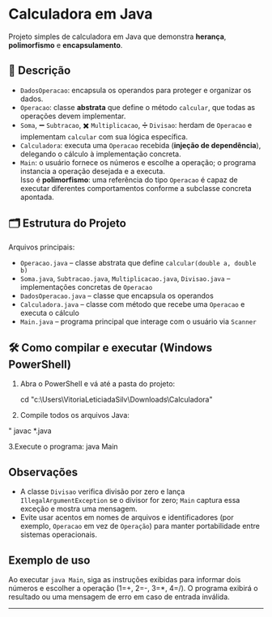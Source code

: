 #  Calculadora em Java

Projeto simples de calculadora em Java que demonstra **herança**, **polimorfismo** e **encapsulamento**.

## 📘 Descrição

- `DadosOperacao`: encapsula os operandos para proteger e organizar os dados.
- `Operacao`: classe **abstrata** que define o método `calcular`, que todas as operações devem implementar.
- `Soma`, ➖ `Subtracao`, ✖️ `Multiplicacao`, ➗ `Divisao`: herdam de `Operacao` e implementam `calcular` com sua lógica específica.
- `Calculadora`: executa uma `Operacao` recebida (**injeção de dependência**), delegando o cálculo à implementação concreta.
- `Main`: o usuário fornece os números e escolhe a operação; o programa instancia a operação desejada e a executa.  
  Isso é **polimorfismo**: uma referência do tipo `Operacao` é capaz de executar diferentes comportamentos conforme a subclasse concreta apontada.

## 🗂️ Estrutura do Projeto

Arquivos principais:

- `Operacao.java` – classe abstrata que define `calcular(double a, double b)`
- `Soma.java`, `Subtracao.java`, `Multiplicacao.java`, `Divisao.java` – implementações concretas de `Operacao`
- `DadosOperacao.java` – classe que encapsula os operandos
- `Calculadora.java` – classe com método que recebe uma `Operacao` e executa o cálculo
- `Main.java` – programa principal que interage com o usuário via `Scanner`

## 🛠️ Como compilar e executar (Windows PowerShell)

1. Abra o PowerShell e vá até a pasta do projeto:
   
   cd "c:\Users\VitoriaLeticiadaSilv\Downloads\Calculadora"
   
2. Compile todos os arquivos Java:
   
  " javac *.java
  
3.Execute o programa:
java Main  

## Observações

- A classe `Divisao` verifica divisão por zero e lança `IllegalArgumentException` se o divisor for zero; `Main` captura essa exceção e mostra uma mensagem.
- Evite usar acentos em nomes de arquivos e identificadores (por exemplo, `Operacao` em vez de `Operação`) para manter portabilidade entre sistemas operacionais.

## Exemplo de uso

Ao executar `java Main`, siga as instruções exibidas para informar dois números e escolher a operação (1=+, 2=-, 3=*, 4=/). O programa exibirá o resultado ou uma mensagem de erro em caso de entrada inválida.

---


